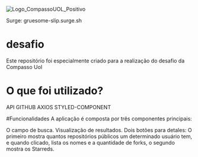 
![Logo_CompassoUOL_Positivo](https://user-images.githubusercontent.com/81257067/123703741-2f1c8380-d83b-11eb-967b-160af599cabf.png)

Surge: gruesome-slip.surge.sh

# desafio
Este repositório foi especialmente criado para a realização do desafio da Compasso Uol

# O que foi utilizado?
API GITHUB
AXIOS
STYLED-COMPONENT

#Funcionalidades
A aplicação é composta por três componentes principais:

O campo de busca.
Visualização de resultados.
Dois botões para detales:
O primeiro mostra quantos repositórios públicos um determinado usuário tem, e quando clicado,  lista os nomes e a quantidade de forks, 
o segundo mostra os Starreds.


